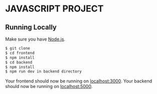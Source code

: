 # JAVASCRIPT PROJECT

## Running Locally

Make sure you have [Node.js](http://nodejs.org/).

```sh
$ git clone
$ cd frontend
$ npm install
$ cd backend
$ npm install
$ npm run dev in backend directory 
```

Your frontend should now be running on [localhost:3000](http://localhost:3000/).
Your backend should now be running on [localhost:5000](http://localhost:5000/).
